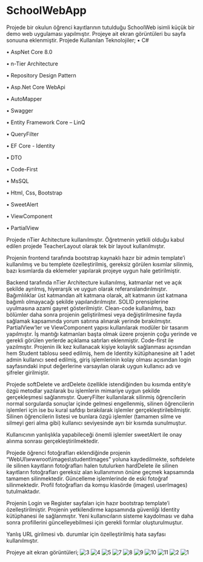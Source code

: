 # SchoolWebApp
Projede bir okulun öğrenci kayıtlarının tutulduğu SchoolWeb isimli küçük bir demo web uygulaması yapılmıştır. Projeye ait ekran görüntüleri bu sayfa sonuuna eklenmiştir.
Projede Kullanılan Teknolojiler;
•	C#

•	AspNet Core 8.0

•	n-Tier Architecture

•	Repository Design Pattern

•	Asp.Net Core WebApi

•	AutoMapper

•	Swagger

•	Entity Framework Core – LinQ

•	QueryFilter

•	EF Core - Identity

•	DTO

•	Code-First

•	MsSQL 

•	Html, Css, Bootstrap

•	SweetAlert

•	ViewComponent

•	PartialView



Projede nTier Achitecture kullanılmıştır. Öğretmenin yetkili olduğu kabul edilen projede TeacherLayout olarak tek bir layout kullanılmıştır.  

Projenin frontend tarafında bootstrap kaynaklı hazır bir admin template’i kullanılmış ve bu templete özelleştirilmiş, gereksiz görülen kısımlar silinmiş, bazı kısımlarda da eklemeler yapılarak projeye uygun hale getirilmiştir. 

Backend tarafında nTier Architecture kullanılmış, katmanlar net ve açık şekilde ayrılmış, hiyerarşik ve uygun olarak referanslandırılmıştır. Bağımlılıklar üst katmandan alt katmana olarak, alt katmanın üst katmana bağımlı olmayacağı şekilde yapılandırılmıştır. SOLID prensiplerine uyulmasına azami gayret gösterilmiştir. Clean-code kullanılmış, bazı bölümler daha sonra projenin geliştirilmesi veya değiştirilmesine fayda sağlamak kapsamında yorum satırına alınarak yerinde bırakılmıştır. PartialView’ler ve ViewComponent yapısı kullanılarak modüler bir tasarım yapılmıştır. İş mantığı katmanları başta olmak üzere projenin çoğu yerinde ve gerekli görülen yerlerde açıklama satırları eklenmiştir. Code-first ile yazılmıştır. Projenin ilk kez kullanacak kişiye kolaylık sağlanması açısından hem Student tablosu seed edilmiş, hem de Identity kütüphanesine ait 1 adet admin kullanıcı seed edilmiş, giriş işlemlerinin kolay olması açısından login sayfasındaki input değerlerine varsayılan olarak uygun kullanıcı adı ve şifreler girilmiştir.

Projede softDelete ve ardDelete özellikle istendiğinden bu kısımda entity’e özgü metodlar yazılarak bu işlemlerin mimariye uygun şekilde gerçekleşmesi sağlanmıştır. QueryFilter kullanılarak silinmiş öğrencilerin normal sorgularda sonuçlar içinde gelmesi engellenmiş, silinen öğrencilerin işlemleri için ise bu kural safdışı bırakılarak işlemler gerçekleştirilebilmiştir. Silinen öğrencilerin listesi ve bunlara özgü işlemler (tamamen silme ve silmeyi geri alma gibi) kullanıcı seviyesinde ayrı bir kısımda sunulmuştur.

Kullanıcının yanlışlıkla yapabileceği önemli işlemler sweetAlert ile onay alınma sonrası gerçekleştirilmektedir. 

Projede öğrenci fotoğrafları eklendiğinde projenin “WebUI\wwwroot\images\studentImages” yoluna kaydedilmekte, softdelete ile silinen kayıtların fotoğrafları halen tutulurken hardDelete ile silinen kayıtların fotoğrafları gereksiz alan kullanımının önüne geçmek kapsamında tamamen silinmektedir. Güncelleme işlemlerinde de eski fotoğraf silinmektedir. Profil fotoğrafları da komşu klasörde (images\ userImages) tutulmaktadır. 

Projenin Login ve Register sayfaları için hazır bootstrap template’i özelleştirilmiştir. Projenin yetkilendirme kapsamında güvenliği Identity kütüphanesi ile sağlanmıştır. Yeni kullanıcıların sisteme kaydolması ve daha sonra profillerini güncelleyebilmesi için gerekli formlar oluşturulmuştur. 

Yanlış URL girilmesi vb. durumlar için özelleştirilmiş hata sayfası kullanılmıştır. 

Projeye ait ekran görüntüleri;
![3](https://github.com/user-attachments/assets/be38d061-3901-4620-a601-9edbe23626c4)
![4](https://github.com/user-attachments/assets/ba585ba9-ef00-43ee-9d5a-2e504e594856)
![5](https://github.com/user-attachments/assets/256fcdfd-6b00-41cb-ba9c-a27678487860)
![7](https://github.com/user-attachments/assets/4de6b5f3-5b10-4a94-a6df-9ecf43647592)
![8](https://github.com/user-attachments/assets/af18f41f-bef6-4a56-acfa-d92e533b8705)
![9](https://github.com/user-attachments/assets/557d7b23-ec2c-4a85-a901-40f20db61434)
![10](https://github.com/user-attachments/assets/1485abda-fc4d-4a08-8046-70586aa8ef44)
![11](https://github.com/user-attachments/assets/83b3108b-0cbc-4033-ad1f-f757141d550d)
![2](https://github.com/user-attachments/assets/da901915-62b6-400e-bf00-ddc40ca78ede)
![1](https://github.com/user-attachments/assets/1e7e2aa3-0071-4cc9-9c17-4611cd7bae0b)

